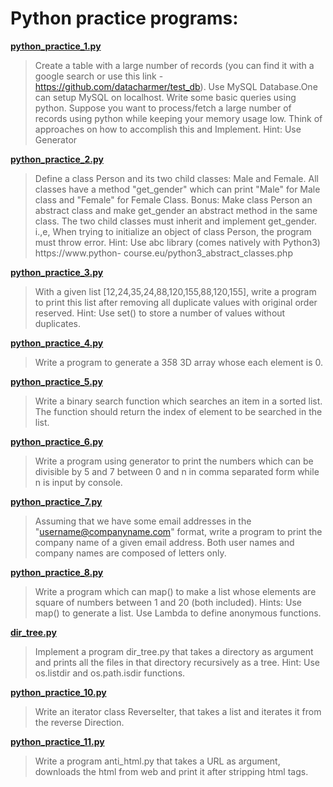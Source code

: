 
# Python practice programs:

[**python_practice_1.py**](https://github.com/RocktimRajkumar/Python_Practice/blob/master/python_practice_1.py)

> Create a table with a large number of records (you can find it with a
> google search or use this link -
> https://github.com/datacharmer/test_db). Use MySQL Database.One can
> setup MySQL on localhost. Write some basic queries using python.
> Suppose you want to process/fetch a large number of records using
> python while keeping your memory usage low. Think of approaches on how
> to accomplish this and Implement. Hint: Use Generator

[**python_practice_2.py**](https://github.com/RocktimRajkumar/Python_Practice/blob/master/python_practice_2.py)

>Define a class Person and its two child classes: Male and Female. All classes have a
method &quot;get_gender&quot; which can print &quot;Male&quot; for Male class and &quot;Female&quot; for Female
Class.
Bonus: Make class Person an abstract class and make get_gender an abstract method in the
same class. The two child classes must inherit and implement get_gender. i.,e, When trying to
initialize an object of class Person, the program must throw error.
Hint:
Use abc library (comes natively with Python3) https://www.python-
course.eu/python3_abstract_classes.php

[**python_practice_3.py**](https://github.com/RocktimRajkumar/Python_Practice/blob/master/python_practice_3.py)

> With a given list [12,24,35,24,88,120,155,88,120,155], write a program to print this list
after removing all duplicate values with original order reserved.
Hint: Use set() to store a number of values without duplicates.

[**python_practice_4.py**](https://github.com/RocktimRajkumar/Python_Practice/blob/master/python_practice_4.py)

> Write a program to generate a 3*5*8 3D array whose each element is 0.

[**python_practice_5.py**](https://github.com/RocktimRajkumar/Python_Practice/blob/master/python_practice_5.py)

> Write a binary search function which searches an item in a sorted list. The function
should return the index of element to be searched in the list.

[**python_practice_6.py**](https://github.com/RocktimRajkumar/Python_Practice/blob/master/python_practice_6.py)

> Write a program using generator to print the numbers which can be divisible by 5
and 7 between 0 and n in comma separated form while n is input by console.

[**python_practice_7.py**](https://github.com/RocktimRajkumar/Python_Practice/blob/master/python_practice_7.py)

>Assuming that we have some email addresses in the &quot;username@companyname.com&quot;
format, write a program to print the company name of a given email address. Both user
names and company names are composed of letters only.

[**python_practice_8.py**](https://github.com/RocktimRajkumar/Python_Practice/blob/master/python_practice_8.py)

> Write a program which can map() to make a list whose elements are square of numbers
between 1 and 20 (both included).
Hints:
Use map() to generate a list.
Use Lambda to define anonymous functions.

[**dir_tree.py**](https://github.com/RocktimRajkumar/Python_Practice/blob/master/dir_tree.py)

> Implement a program dir_tree.py that takes a directory as argument and prints all the files
in that directory recursively as a tree.
Hint: Use os.listdir and os.path.isdir functions.

[**python_practice_10.py**](https://github.com/RocktimRajkumar/Python_Practice/blob/master/python_practice_10.py)

> Write an iterator class ReverseIter, that takes a list and iterates it from the reverse
Direction.

[**python_practice_11.py**](https://github.com/RocktimRajkumar/Python_Practice/blob/master/python_practice_11.py)

> Write a program anti_html.py that takes a URL as argument, downloads the html from web
and print it after stripping html tags.
